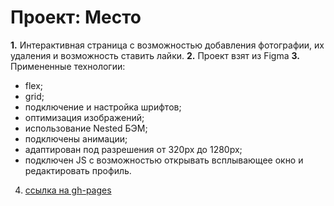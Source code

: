 # Проект: Место


**1.** Интерактивная страница с возможностью добавления фотографии, их удаления и возможность ставить лайки.
**2.** Проект взят из Figma
**3.** Примененные технологии:


- flex;
- grid;
- подключение и настройка шрифтов;
- оптимизация изображений;
- использование Nested БЭМ;
- подключены анимации;
- адаптирован под разрешения от 320px до 1280px;
- подключен JS с возможностью открывать всплывающее окно и редактировать профиль.

4. [ссылка на gh-pages](https://alexandr1018.github.io/Mesto-Russia/index.html)
